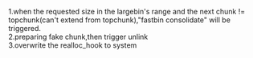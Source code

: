 1.when the requested size in the largebin's range and the next chunk != topchunk(can't extend from topchunk),"fastbin consolidate" will be triggered.</br>
2.preparing fake chunk,then trigger unlink</br>
3.overwrite the realloc_hook to system</br>
